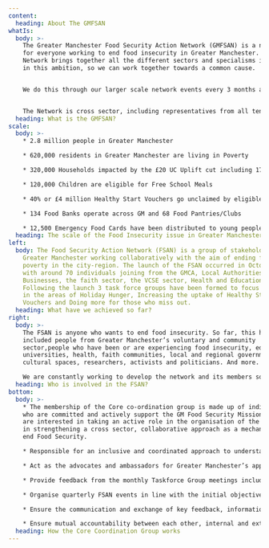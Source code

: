 ```yaml
---
content:
  heading: About The GMFSAN
whatIs:
  body: >-
    The Greater Manchester Food Security Action Network (GMFSAN) is a network
    for everyone working to end food insecurity in Greater Manchester. The
    Network brings together all the different sectors and specialisms involved
    in this ambition, so we can work together towards a common cause.


    We do this through our larger scale network events every 3 months aimed at co-designing Greater Manchester’s food security response and showcasing good practice and connecting people to maximise innovation. We have three focussed task force groups that work on the priorities raised by the wider network; Increasing the uptake of Healthy Start Vouchers, Ending Holiday Hunger and Doing More For Those Who Miss Out On Support. The work of these three task force groups is organised by the GMFSAN Core Coordination Group, a small group comprising the chairs of the three task forces, GMCA Officers and our GMFSAN Chair.


    The Network is cross sector, including representatives from all ten Greater Manchester boroughs. Most importantly, it operated on the basis of ‘community development’ and co-production*, bringing people together to work side by side rather than alone or in hierarchies.
  heading: What is the GMFSAN?
scale:
  body: >-
    * 2.8 million people in Greater Manchester

    * 620,000 residents in Greater Manchester are living in Poverty

    * 320,000 Households impacted by the £20 UC Uplift cut including 176,00 families with children

    * 120,000 Children are eligible for Free School Meals

    * 40% or £4 million Healthy Start Vouchers go unclaimed by eligible families in GM

    * 134 Food Banks operate across GM and 68 Food Pantries/Clubs

    * 12,500 Emergency Food Cards have been distributed to young people in need since October 2020
  heading: The scale of the Food Insecurity issue in Greater Manchester
left:
  body: The Food Security Action Network (FSAN) is a group of stakeholders across
    Greater Manchester working collaboratively with the aim of ending food
    poverty in the city-region. The launch of the FSAN occurred in October 2021
    with around 70 individuals joining from the GMCA, Local Authorities, GM
    Businesses, the faith sector, the VCSE sector, Health and Education.
    Following the launch 3 task force groups have been formed to focus on action
    in the areas of Holiday Hunger, Increasing the uptake of Healthy Start
    Vouchers and Doing more for those who miss out.
  heading: What have we achieved so far?
right:
  body: >-
    The FSAN is anyone who wants to end food insecurity. So far, this has
    included people from Greater Manchester’s voluntary and community
    sector,people who have been or are experiencing food insecurity, education,
    universities, health, faith communities, local and regional government,
    cultural spaces, researchers, activists and politicians. And more.

    We are constantly working to develop the network and its members so this is not a finite list, if you would like to be involved in the network, either by attending events or in the specific Task Force Groups, contact us on: [info@gmfsan.net](mailto:info@gmfsan.net).
  heading: Who is involved in the FSAN?
bottom:
  body: >-
    * The membership of the Core co-ordination group is made up of individuals
    who are committed and actively support the GM Food Security Mission Plan and
    are interested in taking an active role in the organisation of the FSAN and
    in strengthening a cross sector, collaborative approach as a mechanism to
    end Food Security.

    * Responsible for an inclusive and coordinated approach to understanding and tackling Food Security in Greater Manchester.

    * Act as the advocates and ambassadors for Greater Manchester’s approach to tackling Food Security in own sector and wider partnerships.

    * Provide feedback from the monthly Taskforce Group meetings including progress on key actions and identify opportunities for support and collaboration.

    * Organise quarterly FSAN events in line with the initial objective of No Child Should Go Hungry using the outcomes of these events to drive activity.

    * Ensure the communication and exchange of key feedback, information, decisions, news and events to the full Network

    * Ensure mutual accountability between each other, internal and external partners.
  heading: How the Core Coordination Group works
---
```

